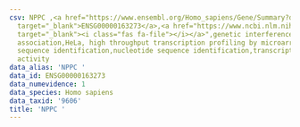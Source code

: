 ```yaml
---
csv: NPPC ,<a href="https://www.ensembl.org/Homo_sapiens/Gene/Summary?db=core;g=ENSG00000163273"
  target="_blank">ENSG00000163273</a>,<a href="https://www.ncbi.nlm.nih.gov/pubmed/28369544"
  target="_blank"><i class="fas fa-file"></i></a>",genetic interference,functional
  association,HeLa, high throughput transcription profiling by microarray,nucleotide
  sequence identification,nucleotide sequence identification,transcriptional regulation,up-regulates
  activity
data_alias: 'NPPC '
data_id: ENSG00000163273
data_numevidence: 1
data_species: Homo sapiens
data_taxid: '9606'
title: 'NPPC '
---
```

